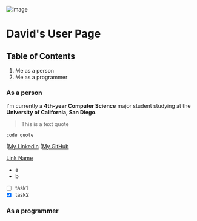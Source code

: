 <!--Pictures-->
![image]()

# David's User Page
## Table of Contents
1. Me as a person
2. Me as a programmer
### As a person
I'm currently a **4th-year Computer Science** major student studying at the **University of California, San Diego**.

<!--Quoting text-->
> This is a text quote

<!--Quoting code-->
```
code quote
```

<!--External Links-->
([My LinkedIn](https://www.linkedin.com/in/david-wang-wjh7/)
([My GitHub](https://github.com/DavidWangwjh)


<!--Section links-->


<!--Relative links-->
[Link Name](path)

  
<!--Unordered list-->
- a
- b


<!--Task lists-->
- [ ] task1
- [x] task2

### As a programmer